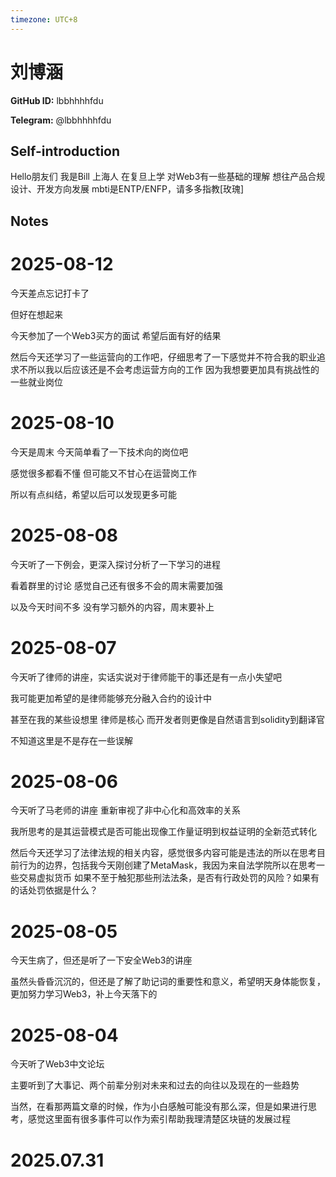 ```yaml
---
timezone: UTC+8
---
```


# 刘博涵

**GitHub ID:** lbbhhhhfdu

**Telegram:** @lbbhhhhfdu

## Self-introduction

Hello朋友们 我是Bill 上海人 在复旦上学 对Web3有一些基础的理解 想往产品合规设计、开发方向发展 mbti是ENTP/ENFP，请多多指教[玫瑰]

## Notes

<!-- Content_START -->
# 2025-08-12

今天差点忘记打卡了

但好在想起来

今天参加了一个Web3买方的面试 希望后面有好的结果

然后今天还学习了一些运营向的工作吧，仔细思考了一下感觉并不符合我的职业追求不所以我以后应该还是不会考虑运营方向的工作 因为我想要更加具有挑战性的一些就业岗位

# 2025-08-10

今天是周末 今天简单看了一下技术向的岗位吧

感觉很多都看不懂 但可能又不甘心在运营岗工作

所以有点纠结，希望以后可以发现更多可能

# 2025-08-08

今天听了一下例会，更深入探讨分析了一下学习的进程

看着群里的讨论 感觉自己还有很多不会的周末需要加强

以及今天时间不多 没有学习额外的内容，周末要补上

# 2025-08-07

今天听了律师的讲座，实话实说对于律师能干的事还是有一点小失望吧

我可能更加希望的是律师能够充分融入合约的设计中

甚至在我的某些设想里 律师是核心 而开发者则更像是自然语言到solidity到翻译官

不知道这里是不是存在一些误解

# 2025-08-06

今天听了马老师的讲座 重新审视了非中心化和高效率的关系

我所思考的是其运营模式是否可能出现像工作量证明到权益证明的全新范式转化

然后今天还学习了法律法规的相关内容，感觉很多内容可能是违法的所以在思考目前行为的边界，包括我今天刚创建了MetaMask，我因为来自法学院所以在思考一些交易虚拟货币 如果不至于触犯那些刑法法条，是否有行政处罚的风险？如果有的话处罚依据是什么？

# 2025-08-05

今天生病了，但还是听了一下安全Web3的讲座

虽然头昏昏沉沉的，但还是了解了助记词的重要性和意义，希望明天身体能恢复，更加努力学习Web3，补上今天落下的

# 2025-08-04

今天听了Web3中文论坛

主要听到了大事记、两个前辈分别对未来和过去的向往以及现在的一些趋势

当然，在看那两篇文章的时候，作为小白感触可能没有那么深，但是如果进行思考，感觉这里面有很多事件可以作为索引帮助我理清楚区块链的发展过程


# 2025.07.31


<!-- Content_END -->

